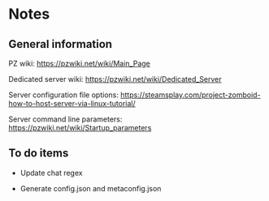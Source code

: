# Notes

## General information

PZ wiki:
https://pzwiki.net/wiki/Main_Page

Dedicated server wiki:
https://pzwiki.net/wiki/Dedicated_Server

Server configuration file options:
https://steamsplay.com/project-zomboid-how-to-host-server-via-linux-tutorial/

Server command line parameters:
https://pzwiki.net/wiki/Startup_parameters

## To do items

- Update chat regex

- Generate config.json and metaconfig.json

